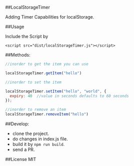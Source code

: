 ##LocalStorageTimer

Adding Timer Capabilities for localStorage.


##Usage

Include the Script by
```
<script src="dist/localStorageTimer.js"></script>
```

##Methods:

```javascript
//inorder to get the item you can use

localStorageTimer.getItem("hello")

//inorder to set the item

localStorageTimer.setItem("hello", "world", {
  expiry: 40  //value in seconds defaults to 60 seconds
});

//inorder to remove an item
localStorageTimer.removeItem("hello")

```

##Develop:

* clone the project.
* do changes in index.js file.
* build it by ```npm run build```.
* send a PR.

##License
MIT
